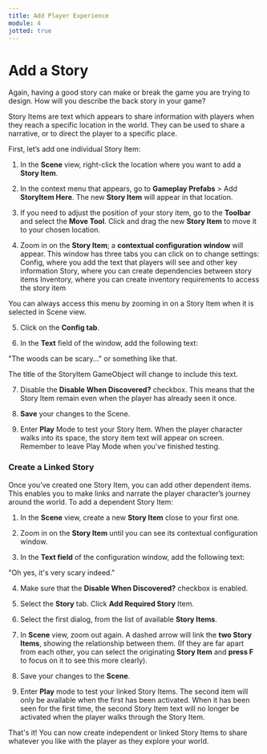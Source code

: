 ```yaml
---
title: Add Player Experience
module: 4
jotted: true
---
```


# Add a Story

Again, having a good story can make or break the game you are trying to design. How will you describe the back story in your game?

Story Items are text which appears to share information with players when they reach a specific location in the world. They can be used to share a narrative, or to direct the player to a specific place. 

First, let’s add one individual Story Item:

1.  In the **Scene** view, right-click the location where you want to add a **Story Item**. 

2.  In the context menu that appears, go to **Gameplay Prefabs** > Add **StoryItem Here**. The new **Story Item** will appear in that location.

3.  If you need to adjust the position of your story item, go to the **Toolbar** and select the **Move Tool**. Click and drag the new **Story Item** to move it to your chosen location.

4. Zoom in on the **Story Item**; a **contextual configuration window** will appear.
This window has three tabs you can click on to change settings:
Config, where you add the text that players will see and other key information
Story, where you can create dependencies between story items
Inventory, where you can create inventory requirements to access the story item

You can always access this menu by zooming in on a Story Item when it is selected in Scene view.

5.  Click on the **Config tab**. 


6.  In the **Text** field of the window, add the following text:

"The woods can be scary..." or something like that.

The title of the StoryItem GameObject will change to include this text.


7.  Disable the **Disable When Discovered?** checkbox. This means that the Story Item remain even when the player has already seen it once.

8.   **Save** your changes to the Scene.

9.  Enter **Play** Mode to test your Story Item. When the player character walks into its space, the story item text will appear on screen. Remember to leave Play Mode when you've finished testing.

### Create a Linked Story

Once you’ve created one Story Item, you can add other dependent items. This enables you to make links and narrate the player character’s journey around the world.
To add a dependent Story Item:

1. In the **Scene** view, create a new **Story Item** close to your first one.

2.  Zoom in on the **Story Item** until you can see its contextual configuration window. 

3.  In the **Text field** of the configuration window, add the following text:

"Oh yes, it's very scary indeed."

4.  Make sure that the **Disable When Discovered?** checkbox is enabled. 

5.  Select the **Story** tab. Click **Add Required Story** Item.

6.  Select the first dialog, from the list of available **Story Items**.

7.  In **Scene** view, zoom out again. A dashed arrow will link the **two Story Items**, showing the relationship between them. (If they are far apart from each other, you can select the originating **Story Item** and **press F** to focus on it to see this more clearly).

8.  Save your changes to the **Scene**.
   
9.  Enter **Play** mode to test your linked Story Items. The second item will only be available when the first has been activated. When it has been seen for the first time, the second Story Item text will no longer be activated when the player walks through the Story Item.

That's it! You can now create independent or linked Story Items to share whatever you like with the player as they explore your world.